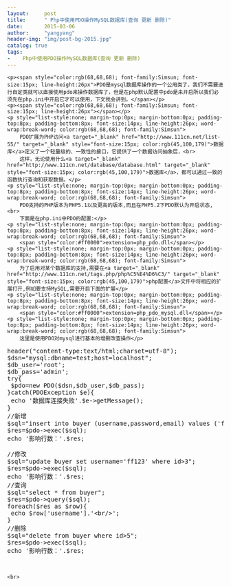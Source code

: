 ```yaml
---
layout:     post
title:      " Php中使用PDO操作MySQL数据库(查询 更新 删除)"
date:       2015-03-06
author:     "yangyang"
header-img: "img/post-bg-2015.jpg"
catalog: true
tags:
-    Php中使用PDO操作MySQL数据库(查询 更新 删除)
---
```


<div id="article_content" class="article_content">

    <p><span style="color:rgb(68,68,68); font-family:Simsun; font-size:15px; line-height:26px">PDO是mysql数据库操作的一个公用类了，我们不需要进行自定类就可以直接使用pdo来操作数据库了，但是在php默认配置中pdo是未开启所以我们必须先在php.ini中开启它才可以使用，下文我会讲到。</span></p>
    <p><span style="color:rgb(68,68,68); font-family:Simsun; font-size:15px; line-height:26px"></span></p>
    <p style="list-style:none; margin-top:0px; margin-bottom:0px; padding-top:8px; padding-bottom:8px; font-size:14px; line-height:26px; word-wrap:break-word; color:rgb(68,68,68); font-family:Simsun">
        PDO扩展为PHP访问<a target="_blank" href="http://www.111cn.net/list-55/" target="_blank" style="font-size:15px; color:rgb(45,100,179)">数据库</a>定义了一个轻量级的、一致性的接口，它提供了一个数据访问抽象层，<br>
        这样，无论使用什么<a target="_blank" href="http://www.111cn.net/database/database.html" target="_blank" style="font-size:15px; color:rgb(45,100,179)">数据库</a>，都可以通过一致的函数执行查询和获取数据。</p>
    <p style="list-style:none; margin-top:0px; margin-bottom:0px; padding-top:8px; padding-bottom:8px; font-size:14px; line-height:26px; word-wrap:break-word; color:rgb(68,68,68); font-family:Simsun">
        PDO支持的PHP版本为PHP5.1以及更高的版本,而且在PHP5.2下PDO默认为开启状态,<br>
        下面是在php.ini中PDO的配置:</p>
    <p style="list-style:none; margin-top:0px; margin-bottom:0px; padding-top:8px; padding-bottom:8px; font-size:14px; line-height:26px; word-wrap:break-word; color:rgb(68,68,68); font-family:Simsun">
        <span style="color:#ff0000">extension=php_pdo.dll</span></p>
    <p style="list-style:none; margin-top:0px; margin-bottom:0px; padding-top:8px; padding-bottom:8px; font-size:14px; line-height:26px; word-wrap:break-word; color:rgb(68,68,68); font-family:Simsun">
        为了启用对某个数据库的支持,需要在<a target="_blank" href="http://www.111cn.net/tags.php/php%C5%E4%D6%C3/" target="_blank" style="font-size:15px; color:rgb(45,100,179)">php配置</a>文件中将相应的扩展打开,例如要支持MySQL,需要开启下面的扩展</p>
    <p style="list-style:none; margin-top:0px; margin-bottom:0px; padding-top:8px; padding-bottom:8px; font-size:14px; line-height:26px; word-wrap:break-word; color:rgb(68,68,68); font-family:Simsun">
        <span style="color:#ff0000">extension=php_pdo_mysql.dll</span></p>
    <p style="list-style:none; margin-top:0px; margin-bottom:0px; padding-top:8px; padding-bottom:8px; font-size:14px; line-height:26px; word-wrap:break-word; color:rgb(68,68,68); font-family:Simsun">
        这里是使用PDO对mysql进行基本的增删改查操作</p>
<pre name="code" class="php">header(&quot;content-type:text/html;charset=utf-8&quot;);
$dsn=&quot;mysql:dbname=test;host=localhost&quot;;
$db_user=&#39;root&#39;;
$db_pass=&#39;admin&#39;;
try{
 $pdo=new PDO($dsn,$db_user,$db_pass);
}catch(PDOException $e){
 echo &#39;数据库连接失败&#39;.$e-&gt;getMessage();
}
//新增
$sql=&quot;insert into buyer (username,password,email) values (&#39;ff&#39;,&#39;123456&#39;,&#39;admin@admin.com&#39;)&quot;;
$res=$pdo-&gt;exec($sql);
echo &#39;影响行数：&#39;.$res;

//修改
$sql=&quot;update buyer set username=&#39;ff123&#39; where id&gt;3&quot;;
$res=$pdo-&gt;exec($sql);
echo &#39;影响行数：&#39;.$res;
//查询
$sql=&quot;select * from buyer&quot;;
$res=$pdo-&gt;query($sql);
foreach($res as $row){
 echo $row[&#39;username&#39;].&#39;&lt;br/&gt;&#39;;
}
//删除
$sql=&quot;delete from buyer where id&gt;5&quot;;
$res=$pdo-&gt;exec($sql);
echo &#39;影响行数：&#39;.$res;</pre><br>
    <br>

</div>
